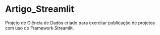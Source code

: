 # Artigo_Streamlit
Projeto de Ciência de Dados criado para exercitar publicação de projetos com uso do Framework Streamlit.

